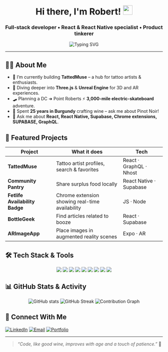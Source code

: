 <!-- GitHub Profile README -->
<h1 align="center">Hi there, I'm Robert! <img src="https://media.giphy.com/media/hvRJCLFzcasrR4ia7z/giphy.gif" width="30"/></h1>
<h3 align="center">Full-stack developer • React & React Native specialist • Product tinkerer</h3>

<p align="center">
  <img src="https://readme-typing-svg.herokuapp.com?font=Fira+Code&size=24&duration=3500&pause=800&color=4FADF7&center=true&vCenter=true&width=600&lines=Turning+ideas+into+apps+%F0%9F%9A%80;React+%7C+React+Native+%7C+Node.js;Maps%2C+AI%2C+AR%2C+and+more;Always+learning%2C+always+shipping" alt="Typing SVG" />
</p>

---

## 🧑‍💻 About Me
- 🔭 I’m currently building **TattedMuse** – a hub for tattoo artists & enthusiasts.
- 🌱 Diving deeper into **Three.js** & **Unreal Engine** for 3D and AR experiences.
- 🛹 Planning a DC ➜ Point Roberts ⚡ **3,000-mile electric-skateboard** adventure.
- 🍷 Spent **25 years in Burgundy** crafting wine – ask me about Pinot Noir!
- 💬 Ask me about **React, React Native, Supabase, Chrome extensions, SUPABASE, GraphQL**.

## 🚀 Featured Projects
| Project | What it does | Tech |
|---------|--------------|------|
| **TattedMuse** | Tattoo artist profiles, search & favorites | React · GraphQL · Nhost |
| **Community Pantry** | Share surplus food locally | React Native · Supabase |
| **Fetlife Availability Badge** | Chrome extension showing real-time availability | JS · Node |
| **BottleGeek** | Find articles related to booze | React · Supabase |
| **ARImageApp** | Place images in augmented reality scenes | Expo · AR |

## 🛠 Tech Stack & Tools
<div align="center">
  <img src="https://img.shields.io/badge/-JavaScript-F7DF1E?style=for-the-badge&logo=javascript&logoColor=000" />
  <img src="https://img.shields.io/badge/-TypeScript-3178C6?style=for-the-badge&logo=typescript&logoColor=fff" />
  <img src="https://img.shields.io/badge/-React-20232A?style=for-the-badge&logo=react" />
  <img src="https://img.shields.io/badge/-React%20Native-61DAFB?style=for-the-badge&logo=react" />
  <img src="https://img.shields.io/badge/-Node.js-339933?style=for-the-badge&logo=node.js&logoColor=fff" />
  <img src="https://img.shields.io/badge/-GraphQL-E10098?style=for-the-badge&logo=graphql&logoColor=fff" />
  <img src="https://img.shields.io/badge/-Supabase-3ECF8E?style=for-the-badge&logo=supabase&logoColor=fff" />
  <img src="https://img.shields.io/badge/-AWS-FF9900?style=for-the-badge&logo=amazon-aws&logoColor=fff" />
  <img src="https://img.shields.io/badge/-Expo-000020?style=for-the-badge&logo=expo" />
</div>

## 📊 GitHub Stats & Activity
<p align="center">
  <img src="https://github-readme-stats.vercel.app/api?username=robertsbaer&show_icons=true&theme=tokyonight" alt="GitHub stats" />
  <img src="[https://streak-stats.demolab.com?user=robertsbaer&theme=tokyonight](https://streak-stats.demolab.com/?user=robertsbaer&theme=tokyonight)" alt="GitHub Streak" />
  <img src="https://github-readme-activity-graph.vercel.app/graph?username=robertsbaer&theme=tokyo-night" alt="Contribution Graph" />
</p>

## 🤝 Connect With Me
<p>
  <a href="https://www.linkedin.com/in/robert-baer" target="blank"><img align="center" src="https://img.shields.io/badge/-LinkedIn-0A66C2?style=for-the-badge&logo=linkedin&logoColor=white" alt="LinkedIn" /></a>
  <a href="mailto:robert@dcmademedia.com" target="blank"><img align="center" src="https://img.shields.io/badge/-Email-D14836?style=for-the-badge&logo=gmail&logoColor=white" alt="Email" /></a>
  <a href="https://dcmademedia.com" target="blank"><img align="center" src="https://img.shields.io/badge/-Portfolio-000?style=for-the-badge&logo=google-chrome&logoColor=white" alt="Portfolio" /></a>
</p>

---

> *“Code, like good wine, improves with age and a touch of patience.”* 🍇
